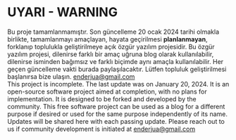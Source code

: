 # UYARI - WARNING

Bu proje tamamlanmamıştır. Son güncelleme 20 ocak 2024 tarihi olmakla birlikte, tamamlanmayı amaçlayan, hayata geçirilmesi **planlanmayan**, forklanıp toplulukla geliştirilmeye açık özgür yazılım projesidir. Bu özgür yazılım projesi, dilenirse farklı bir amaç uğruna blog olarak kullanılabilir, dilenirse isminden bağımsız ve farklı biçimde aynı amaçla kullanılabilir. Her geçen güncelleme vakti burada paylaşılacaktır. Lütfen topluluk geliştirilmesi başlanırsa bize ulaşın.
enderjua@gmail.com
<br>
This project is incomplete. The last update was on January 20, 2024. It is an open-source software project aimed at completion, with no plans for implementation. It is designed to be forked and developed by the community. This free software project can be used as a blog for a different purpose if desired or used for the same purpose independently of its name. Updates will be shared here with each passing update. Please reach out to us if community development is initiated at enderjua@gmail.com

